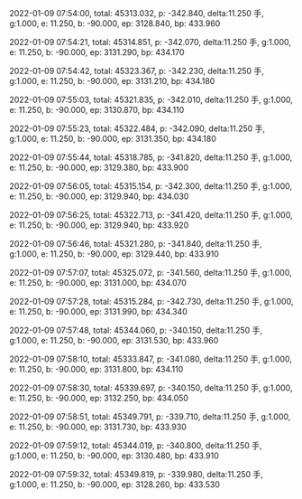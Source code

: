2022-01-09 07:54:00, total: 45313.032, p: -342.840, delta:11.250 手, g:1.000, e: 11.250, b: -90.000, ep: 3128.840, bp: 433.960

2022-01-09 07:54:21, total: 45314.851, p: -342.070, delta:11.250 手, g:1.000, e: 11.250, b: -90.000, ep: 3131.290, bp: 434.170

2022-01-09 07:54:42, total: 45323.367, p: -342.230, delta:11.250 手, g:1.000, e: 11.250, b: -90.000, ep: 3131.210, bp: 434.180

2022-01-09 07:55:03, total: 45321.835, p: -342.010, delta:11.250 手, g:1.000, e: 11.250, b: -90.000, ep: 3130.870, bp: 434.110

2022-01-09 07:55:23, total: 45322.484, p: -342.090, delta:11.250 手, g:1.000, e: 11.250, b: -90.000, ep: 3131.350, bp: 434.180

2022-01-09 07:55:44, total: 45318.785, p: -341.820, delta:11.250 手, g:1.000, e: 11.250, b: -90.000, ep: 3129.380, bp: 433.900

2022-01-09 07:56:05, total: 45315.154, p: -342.300, delta:11.250 手, g:1.000, e: 11.250, b: -90.000, ep: 3129.940, bp: 434.030

2022-01-09 07:56:25, total: 45322.713, p: -341.420, delta:11.250 手, g:1.000, e: 11.250, b: -90.000, ep: 3129.940, bp: 433.920

2022-01-09 07:56:46, total: 45321.280, p: -341.840, delta:11.250 手, g:1.000, e: 11.250, b: -90.000, ep: 3129.440, bp: 433.910

2022-01-09 07:57:07, total: 45325.072, p: -341.560, delta:11.250 手, g:1.000, e: 11.250, b: -90.000, ep: 3131.000, bp: 434.070

2022-01-09 07:57:28, total: 45315.284, p: -342.730, delta:11.250 手, g:1.000, e: 11.250, b: -90.000, ep: 3131.990, bp: 434.340

2022-01-09 07:57:48, total: 45344.060, p: -340.150, delta:11.250 手, g:1.000, e: 11.250, b: -90.000, ep: 3131.530, bp: 433.960

2022-01-09 07:58:10, total: 45333.847, p: -341.080, delta:11.250 手, g:1.000, e: 11.250, b: -90.000, ep: 3131.800, bp: 434.110

2022-01-09 07:58:30, total: 45339.697, p: -340.150, delta:11.250 手, g:1.000, e: 11.250, b: -90.000, ep: 3132.250, bp: 434.050

2022-01-09 07:58:51, total: 45349.791, p: -339.710, delta:11.250 手, g:1.000, e: 11.250, b: -90.000, ep: 3131.730, bp: 433.930

2022-01-09 07:59:12, total: 45344.019, p: -340.800, delta:11.250 手, g:1.000, e: 11.250, b: -90.000, ep: 3130.480, bp: 433.910

2022-01-09 07:59:32, total: 45349.819, p: -339.980, delta:11.250 手, g:1.000, e: 11.250, b: -90.000, ep: 3128.260, bp: 433.530